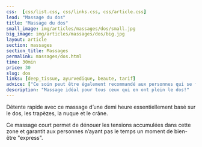 ```yaml
---
css:  [css/list.css, css/links.css, css/article.css]
lead: "Massage du dos"
title: "Massage du dos"
small_image: img/articles/massages/dos/small.jpg
big_image: img/articles/massages/dos/big.jpg
layout: article
section: massages
section_title: Massages
permalink: massages/dos.html
time: 30min
price: 30
slug: dos
links: [deep_tissue, ayurvedique, beaute, tarif]
advice: ["Ce soin peut être également recommandé aux personnes qui se font masser pour la première fois."]
description: "Massage idéal pour tous ceux qui en ont plein le dos!"
---
```

Détente rapide avec ce massage d’une demi heure
essentiellement  basé sur le dos, les trapèzes, la nuque
et le crâne.


Ce massage court permet de dénouer les tensions
accumulées dans cette zone et garantit aux personnes
n’ayant pas le temps un moment de bien-être
"express".


